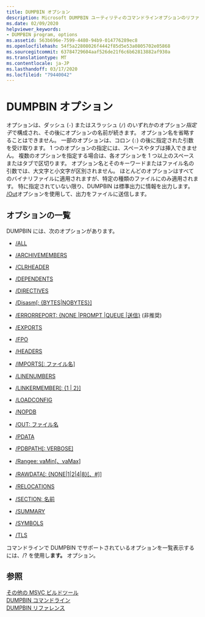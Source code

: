 ```yaml
---
title: DUMPBIN オプション
description: Microsoft DUMPBIN ユーティリティのコマンドラインオプションのリファレンスガイドです。
ms.date: 02/09/2020
helpviewer_keywords:
- DUMPBIN program, options
ms.assetid: 563b696e-7599-4480-94b9-014776289ec8
ms.openlocfilehash: 54f5a22808026f4442f85d5e53a0805702e05868
ms.sourcegitcommit: 63784729604aaf526de21f6c6b62813882af930a
ms.translationtype: MT
ms.contentlocale: ja-JP
ms.lasthandoff: 03/17/2020
ms.locfileid: "79440042"
---
```

# <a name="dumpbin-options"></a>DUMPBIN オプション

オプションは、ダッシュ (`-`) またはスラッシュ (`/`) のいずれかのオプション*指定子*で構成され、その後にオプションの名前が続きます。 オプション名を省略することはできません。 一部のオプションは、コロン (`:`) の後に指定された引数を受け取ります。 1 つのオプションの指定には、スペースやタブは挿入できません。 複数のオプションを指定する場合は、各オプションを 1 つ以上のスペースまたはタブで区切ります。 オプション名とそのキーワードまたはファイル名の引数では、大文字と小文字が区別されません。 ほとんどのオプションはすべてのバイナリファイルに適用されますが、特定の種類のファイルにのみ適用されます。 特に指定されていない限り、DUMPBIN は標準出力に情報を出力します。 [/Out](out-dumpbin.md)オプションを使用して、出力をファイルに送信します。

## <a name="options-list"></a>オプションの一覧

DUMPBIN には、次のオプションがあります。

- [/ALL](all.md)

- [/ARCHIVEMEMBERS](archivemembers.md)

- [/CLRHEADER](clrheader.md)

- [/DEPENDENTS](dependents.md)

- [/DIRECTIVES](directives.md)

- [/Disasm\[: {BYTES\|NOBYTES}\]](disasm.md)

- [/ERRORREPORT: {NONE |PROMPT |QUEUE |送信}](errorreport-dumpbin-exe.md) (非推奨)

- [/EXPORTS](dash-exports.md)

- [/FPO](fpo.md)

- [/HEADERS](headers.md)

- [/IMPORTS\[: ファイル名\]](imports-dumpbin.md)

- [/LINENUMBERS](linenumbers.md)

- [/LINKERMEMBER\[: {1 | 2}\]](linkermember.md)

- [/LOADCONFIG](loadconfig.md)

- [/NOPDB](nopdb.md)

- [/OUT: ファイル名](out-dumpbin.md)

- [/PDATA](pdata.md)

- [/PDBPATH\[: VERBOSE\]](pdbpath.md)

- [/Rangee: vaMin\[、vaMax\]](range.md)

- [/RAWDATA\[: {NONE\|1\|2\|4\|8}\[、#\]\]](rawdata.md)

- [/RELOCATIONS](relocations.md)

- [/SECTION: 名前](section-dumpbin.md)

- [/SUMMARY](summary.md)

- [/SYMBOLS](symbols.md)

- [/TLS](tls.md)

コマンドラインで DUMPBIN でサポートされているオプションを一覧表示するには、/? を使用し**ます。** オプション。

## <a name="see-also"></a>参照

[その他の MSVC ビルドツール](c-cpp-build-tools.md)\
[DUMPBIN コマンドライン](dumpbin-command-line.md)\
[DUMPBIN リファレンス](dumpbin-reference.md)
